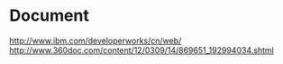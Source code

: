 # Document
http://www.ibm.com/developerworks/cn/web/
http://www.360doc.com/content/12/0309/14/869651_192994034.shtml
